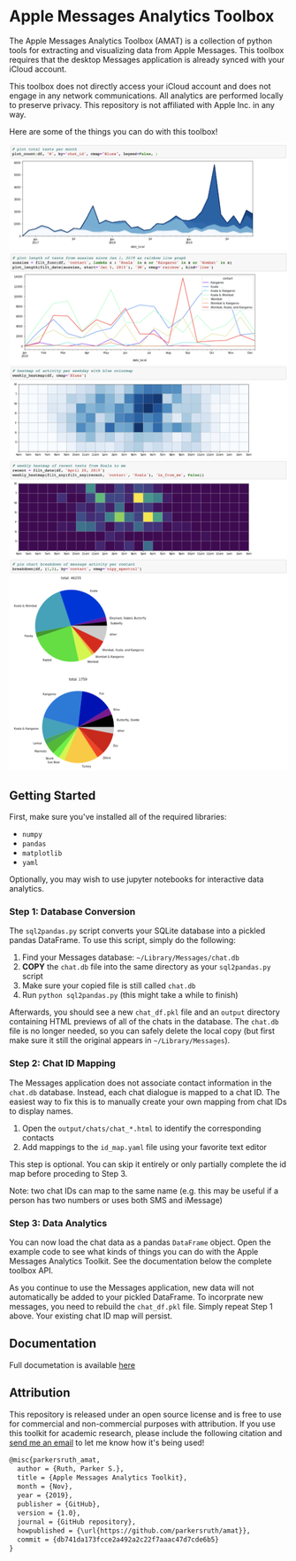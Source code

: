 

# Apple Messages Analytics Toolbox

The Apple Messages Analytics Toolbox (AMAT) is a collection of python tools for extracting and visualizing data from Apple Messages. This toolbox requires that the desktop Messages application is already synced with your iCloud account.

This toolbox does not directly access your iCloud account and does not engage in any network communications. All analytics are performed locally to preserve privacy. This repository is not affiliated with Apple Inc. in any way.

Here are some of the things you can do with this toolbox!

![](imgs/demo_1.png)
![](imgs/demo_2.png)
![](imgs/demo_3.png)
![](imgs/demo_4.png)
![](imgs/demo_5.png)

## Getting Started

First, make sure you've installed all of the required libraries:

- `numpy`
- `pandas`
- `matplotlib`
- `yaml`

Optionally, you may wish to use jupyter notebooks for interactive data analytics.


### Step 1: Database Conversion

The `sql2pandas.py` script converts your SQLite database into a pickled pandas DataFrame. To use this script, simply do the following:

1. Find your Messages database: `~/Library/Messages/chat.db`
2. **COPY** the `chat.db` file into the same directory as your `sql2pandas.py` script
3. Make sure your copied file is still called `chat.db`
4. Run `python sql2pandas.py` (this might take a while to finish)

Afterwards, you should see a new `chat_df.pkl` file and an `output` directory containing HTML previews of all of the chats in the database. The `chat.db` file is no longer needed, so you can safely delete the local copy (but first make sure it still the original appears in `~/Library/Messages`).


### Step 2: Chat ID Mapping

The Messages application does not associate contact information in the `chat.db` database. Instead, each chat dialogue is mapped to a chat ID. The easiest way to fix this is to manually create your own mapping from chat IDs to display names.

1. Open the `output/chats/chat_*.html` to identify the corresponding contacts
2. Add mappings to the `id_map.yaml` file using your favorite text editor

This step is optional. You can skip it entirely or only partially complete the id map before proceding to Step 3.

Note: two chat IDs can map to the same name (e.g. this may be useful if a person has two numbers or uses both SMS and iMessage)


### Step 3: Data Analytics

You can now load the chat data as a pandas `DataFrame` object. Open the example code to see what kinds of things you can do with the Apple Messages Analytics Toolkit. See the documentation below the complete toolbox API.

As you continue to use the Messages application, new data will not automatically be added to your pickled DataFrame. To incorprate new messages, you need to rebuild the `chat_df.pkl` file. Simply repeat Step 1 above. Your existing chat ID map will persist.


## Documentation

Full documetation is available [here](https://parkersruth.github.io/amat/)


## Attribution

This repository is released under an open source license and is free to use for commercial and non-commercial purposes with attribution. If you use this toolkit for academic research, please include the following citation and [send me an email](https://parkersruth.github.io) to let me know how it's being used!

```
@misc{parkersruth_amat,
  author = {Ruth, Parker S.},
  title = {Apple Messages Analytics Toolkit},
  month = {Nov},
  year = {2019},
  publisher = {GitHub},
  version = {1.0},
  journal = {GitHub repository},
  howpublished = {\url{https://github.com/parkersruth/amat}},
  commit = {db741da173fcce2a492a2c22f7aaac47d7cde6b5}
}
```
